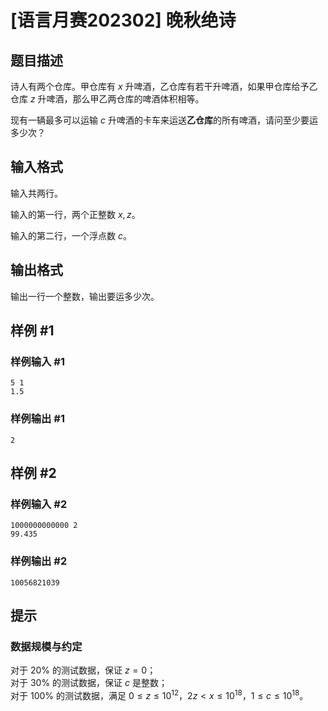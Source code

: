# [语言月赛202302] 晚秋绝诗

## 题目描述

诗人有两个仓库。甲仓库有 $x$ 升啤酒，乙仓库有若干升啤酒，如果甲仓库给予乙仓库 $z$ 升啤酒，那么甲乙两仓库的啤酒体积相等。

现有一辆最多可以运输 $c$ 升啤酒的卡车来运送**乙仓库**的所有啤酒，请问至少要运多少次？

## 输入格式

输入共两行。

输入的第一行，两个正整数 $x, z$。

输入的第二行，一个浮点数 $c$。

## 输出格式

输出一行一个整数，输出要运多少次。

## 样例 #1

### 样例输入 #1
```
5 1
1.5
```

### 样例输出 #1

```
2
```

## 样例 #2

### 样例输入 #2
```
1000000000000 2
99.435
```

### 样例输出 #2

```
10056821039
```

## 提示

### 数据规模与约定

对于 $20\%$ 的测试数据，保证 $z = 0$；  
对于 $30\%$ 的测试数据，保证 $c$ 是整数；  
对于 $100\%$ 的测试数据，满足 $0 \leq z \leq 10^{12}$，$2z < x \leq 10^{18}$，$1 \leq c \leq 10^{18}$。
